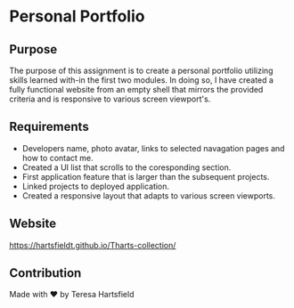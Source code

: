 # Personal Portfolio

## Purpose

The purpose of this assignment is to create a personal portfolio utilizing skills learned with-in
the first two modules. In doing so, I have created a fully functional website from an empty shell
that mirrors the provided criteria and is responsive to various screen viewport's.

## Requirements

- Developers name, photo avatar, links to selected navagation pages and how to contact me.
- Created a UI list that scrolls to the coresponding section.
- First application feature that is larger than the subsequent projects.
- Linked projects to deployed application.
- Created a responsive layout that adapts to various screen viewports.

## Website

https://hartsfieldt.github.io/Tharts-collection/

## Contribution

Made with ❤️ by Teresa Hartsfield
